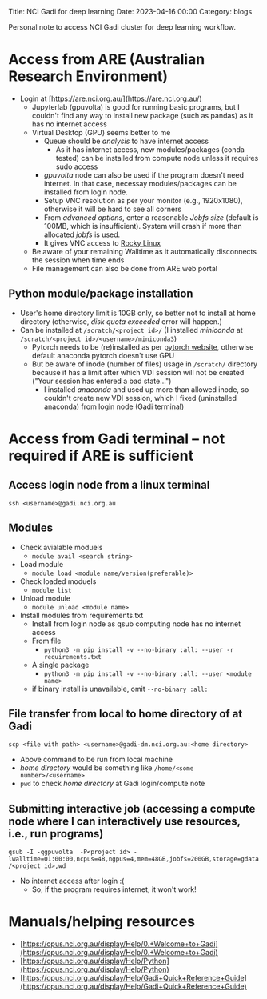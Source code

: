 Title: NCI Gadi for deep learning
Date: 2023-04-16 00:00
Category: blogs

Personal note to access NCI Gadi cluster for deep learning workflow.

# Access from ARE (Australian Research Environment)
- Login at [https://are.nci.org.au/](https://are.nci.org.au/)
    - Jupyterlab (gpuvolta) is good for running basic programs, but I couldn't find any way to install new package (such as pandas) as it has no internet access
    - Virtual Desktop (GPU) seems better to me
        - Queue should be *analysis* to have internet access
            - As it has internet access, new modules/packages (conda tested) can be installed from compute node unless it requires sudo access
        - *gpuvolta* node can also be used if the program doesn't need internet. In that case, necessay modules/packages can be installed from login node.
        - Setup VNC resolution as per your monitor (e.g., 1920x1080), otherwise it will be hard to see all corners
        - From *advanced options*, enter a reasonable *Jobfs size* (default is 100MB, which is insufficient). System will crash if more than allocated *jobfs* is used.
        - It gives VNC access to [Rocky Linux](https://rockylinux.org/) 
    - Be aware of your remaining Walltime as it automatically disconnects the session when time ends
    - File management can also be done from ARE web portal
    
## Python module/package installation
- User's home directory limit is 10GB only, so better not to install at home directory (otherwise, *disk quota exceeded* error will happen.)
- Can be installed at `/scratch/<project id>/` (I installed *miniconda* at `/scratch/<project id>/<username>/miniconda3`)
    - Pytorch needs to be (re)installed as per [pytorch website](https://pytorch.org/get-started/locally/), otherwise default anaconda pytorch doesn't use GPU
    - But be aware of inode (number of files) usage in `/scratch/` directory because it has a limit after which VDI session will not be created ("Your session has entered a bad state...")
        - I installed *anaconda* and used up more than allowed inode, so couldn't create new VDI session, which I fixed (uninstalled anaconda) from login node (Gadi terminal)

# Access from Gadi terminal &ndash; not required if ARE is sufficient
## Access login node from a linux terminal
`ssh <username>@gadi.nci.org.au`

## Modules
- Check avialable moduels
    - `module avail <search string>`
- Load module
    - `module load <module name/version(preferable)>`
- Check loaded moduels
    - `module list`
- Unload module
    - `module unload <module name>`
- Install modules from requirements.txt
    - Install from login node as qsub computing node has no internet access
    - From file
        - `python3 -m pip install -v --no-binary :all: --user -r requirements.txt`
    - A single package
        - `python3 -m pip install -v --no-binary :all: --user <module name>`
    - if binary install is unavailable, omit `--no-binary :all:`

## File transfer from local to home directory of at Gadi
`scp <file with path> <username>@gadi-dm.nci.org.au:<home directory>`

- Above command to be run from local machine
- *home directory* would be something like `/home/<some number>/<username>`
- `pwd` to check *home directory* at Gadi login/compute note

## Submitting interactive job (accessing a compute node where I can interactively use resources, i.e., run programs)
`qsub -I -qgpuvolta  -P<project id> -lwalltime=01:00:00,ncpus=48,ngpus=4,mem=48GB,jobfs=200GB,storage=gdata/<project id>,wd`

- No internet access after login :(
    - So, if the program requires internet, it won't work!

# Manuals/helping resources
- [https://opus.nci.org.au/display/Help/0.+Welcome+to+Gadi](https://opus.nci.org.au/display/Help/0.+Welcome+to+Gadi)
- [https://opus.nci.org.au/display/Help/Python](https://opus.nci.org.au/display/Help/Python)
- [https://opus.nci.org.au/display/Help/Gadi+Quick+Reference+Guide](https://opus.nci.org.au/display/Help/Gadi+Quick+Reference+Guide)